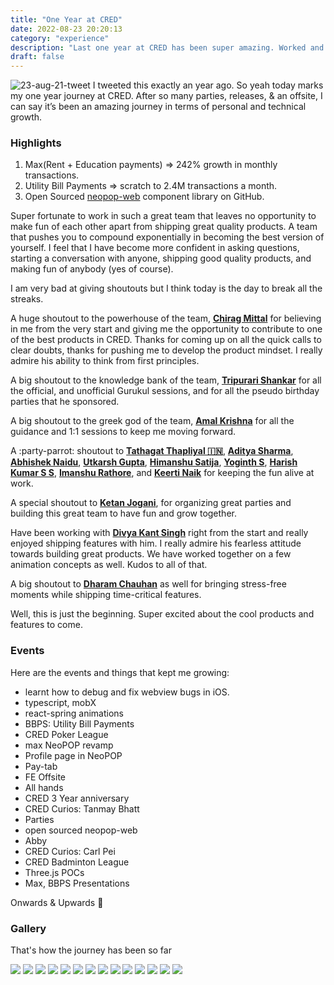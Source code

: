```yaml
---
title: "One Year at CRED"
date: 2022-08-23 20:20:13
category: "experience"
description: "Last one year at CRED has been super amazing. Worked and enjoyed a lot."
draft: false
---
```


![23-aug-21-tweet](../../assets/one-year-at-cred/tweet.png)
I tweeted this exactly an year ago. So yeah today marks my one year journey at CRED. After so many parties, releases, & an offsite, I can say it’s been an amazing journey in terms of personal and technical growth.

### Highlights

1. Max(Rent + Education payments) ⇒ 242% growth in monthly transactions.
2. Utility Bill Payments ⇒ scratch to 2.4M transactions a month.
3. Open Sourced [neopop-web](https://github.com/CRED-CLUB/neopop-web) component library on GitHub.

Super fortunate to work in such a great team that leaves no opportunity to make fun of each other apart from shipping great quality products. A team that pushes you to compound exponentially in becoming the best version of yourself. I feel that I have become more confident in asking questions, starting a conversation with anyone, shipping good quality products, and making fun of anybody (yes of course).

I am very bad at giving shoutouts but I think today is the day to break all the streaks.

A huge shoutout to the powerhouse of the team, **[Chirag Mittal](https://twitter.com/mittalchirag_)** for believing in me from the very start and giving me the opportunity to contribute to one of the best products in CRED. Thanks for coming up on all the quick calls to clear doubts, thanks for pushing me to develop the product mindset. I really admire his ability to think from first principles.

A big shoutout to the knowledge bank of the team, **[Tripurari Shankar](https://twitter.com/tripurari001)** for all the official, and unofficial Gurukul sessions, and for all the pseudo birthday parties that he sponsored.

A big shoutout to the greek god of the team, **[Amal Krishna](https://twitter.com/amalkrishna_t)** for all the guidance and 1:1 sessions to keep me moving forward.

A :party-parrot: shoutout to **[Tathagat Thapliyal 🇮🇳](https://twitter.com/tathagat2006)**, **[Aditya Sharma](https://twitter.com/sharmaadityaHQ)**, **[Abhishek Naidu](https://twitter.com/abhisheknaiidu)**, **[Utkarsh Gupta](https://twitter.com/Utkarsh9799_)**, **[Himanshu Satija](https://twitter.com/hdsatija)**, **[Yoginth S](https://twitter.com/yogicodes)**, **[Harish Kumar S S](https://twitter.com/harishkumar_s_s)**, **[Imanshu Rathore](https://twitter.com/ImanshuRathore)**, and **[Keerti Naik](https://twitter.com/naikkeerti20)** for keeping the fun alive at work.

A special shoutout to **[Ketan Jogani](https://twitter.com/ketan_jogani)**, for organizing great parties and building this great team to have fun and grow together.

Have been working with **[Divya Kant Singh](https://twitter.com/divyaftw)** right from the start and really enjoyed shipping features with him. I really admire his fearless attitude towards building great products. We have worked together on a few animation concepts as well. Kudos to all of that.

A big shoutout to **[Dharam Chauhan](https://twitter.com/dharamjchauhan)** as well for bringing stress-free moments while shipping time-critical features.

Well, this is just the beginning. Super excited about the cool products and features to come.

### Events

Here are the events and things that kept me growing:

- learnt how to debug and fix webview bugs in iOS.
- typescript, mobX
- react-spring animations
- BBPS: Utility Bill Payments
- CRED Poker League
- max NeoPOP revamp
- Profile page in NeoPOP
- Pay-tab
- FE Offsite
- All hands
- CRED 3 Year anniversary
- CRED Curios: Tanmay Bhatt
- Parties
- open sourced neopop-web
- Abby
- CRED Curios: Carl Pei
- CRED Badminton League
- Three.js POCs
- Max, BBPS Presentations

Onwards & Upwards 🚀

### Gallery

That's how the journey has been so far

![](../../assets/one-year-at-cred/p1.jpeg)
![](../../assets/one-year-at-cred/p2.jpeg)
![](../../assets/one-year-at-cred/p3.jpeg)
![](../../assets/one-year-at-cred/p4.jpeg)
![](../../assets/one-year-at-cred/p5.jpeg)
![](../../assets/one-year-at-cred/p6.jpeg)
![](../../assets/one-year-at-cred/p7.jpeg)
![](../../assets/one-year-at-cred/p8.jpeg)
![](../../assets/one-year-at-cred/p9.jpeg)
![](../../assets/one-year-at-cred/p10.jpeg)
![](../../assets/one-year-at-cred/p11.jpeg)
![](../../assets/one-year-at-cred/p12.jpeg)
![](../../assets/one-year-at-cred/p13.jpeg)
![](../../assets/one-year-at-cred/p14.jpeg)
